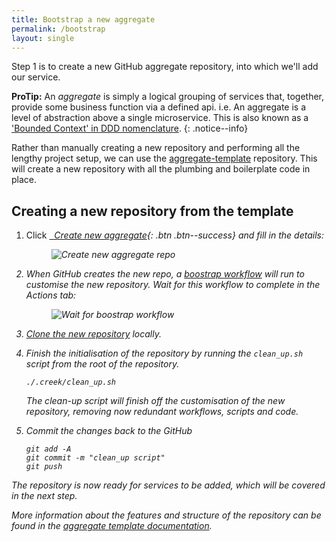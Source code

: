 ```yaml
---
title: Bootstrap a new aggregate
permalink: /bootstrap
layout: single
---
```


Step 1 is to create a new GitHub aggregate repository, into which we'll add our service.

**ProTip:** An _aggregate_ is simply a logical grouping of services that, together, provide some business function 
via a defined api. i.e. An aggregate is a level of abstraction above a single microservice.
This is also known as a ['Bounded Context' in DDD nomenclature][bcDDD]. 
{: .notice--info}

Rather than manually creating a new repository and performing all the lengthy project setup,
we can use the [aggregate-template][aggTemp] repository.
This will create a new repository with all the plumbing and boilerplate code in place.

## Creating a new repository from the template

1. Click [<i class="fab fa-fw fa-github"/>&nbsp; Create new aggregate][aggTempNew]{: .btn .btn--success} and fill in the details:
   <figure>
     <img src="{{ '/assets/images/creek-create-new-from-agg-template.png' | relative_url }}" alt="Create new aggregate repo">
   </figure>

2. When GitHub creates the new repo, a [boostrap workflow][bootstrapWorkflow] will run to customise the new repository.
   Wait for this workflow to complete in the _Actions_ tab:

   <figure>
     <img src="{{ '/assets/images/creek-repo-bootstrap.png' | relative_url }}" alt="Wait for boostrap workflow">
   </figure>

3. [Clone the new repository][cloneRepo] locally.
4. Finish the initialisation of the repository by running the `clean_up.sh` script from the root of the repository.

   ```
   ./.creek/clean_up.sh
   ```

   The clean-up script will finish off the customisation of the new repository, removing now redundant workflows, 
   scripts and code.

6. Commit the changes back to the GitHub
   ```
   git add -A
   git commit -m "clean_up script"
   git push
   ```

The repository is now ready for services to be added, which will be covered in the next step.

More information about the features and structure of the repository can be found
in the [aggregate template documentation][templateDocs].

[aggTemp]: https://github.com/creek-service/aggregate-template
[aggTempNew]: https://github.com/creek-service/aggregate-template/generate
[bootstrapWorkflow]: https://github.com/creek-service/aggregate-template/blob/main/.github/workflows/bootstrap.yml
[cloneRepo]: https://docs.github.com/en/repositories/creating-and-managing-repositories/cloning-a-repository
[templateDocs]: https://www.creekservice.org/aggregate-template
[bcDDD]: https://martinfowler.com/bliki/BoundedContext.html